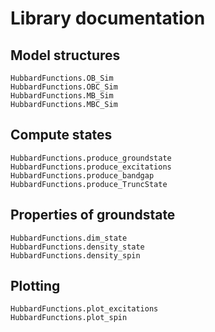 # Library documentation

## Model structures
```@docs
HubbardFunctions.OB_Sim
HubbardFunctions.OBC_Sim
HubbardFunctions.MB_Sim
HubbardFunctions.MBC_Sim
```

## Compute states
```@docs
HubbardFunctions.produce_groundstate
HubbardFunctions.produce_excitations
HubbardFunctions.produce_bandgap
HubbardFunctions.produce_TruncState
```

## Properties of groundstate
```@docs
HubbardFunctions.dim_state
HubbardFunctions.density_state
HubbardFunctions.density_spin
```

## Plotting
```@docs
HubbardFunctions.plot_excitations
HubbardFunctions.plot_spin
```